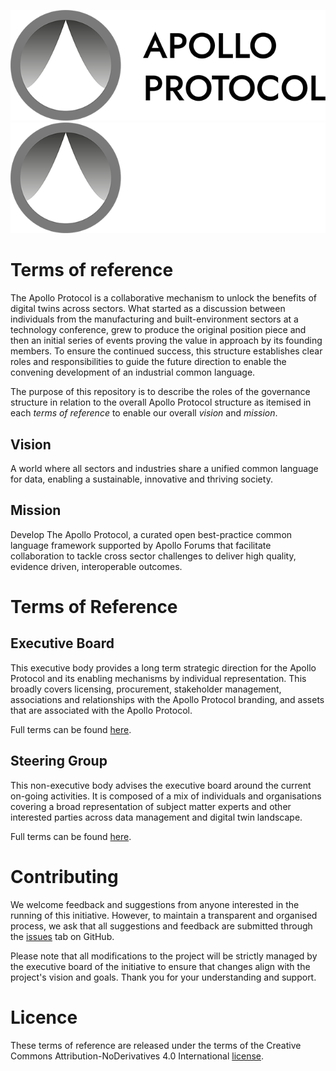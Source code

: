 ![Apollo Protocol Logo](https://raw.githubusercontent.com/Apollo-Protocol/terms-of-reference/main/img/apollo-protocol-logo.png#gh-light-mode-only)
![Apollo Protocol Logo](https://raw.githubusercontent.com/Apollo-Protocol/terms-of-reference/main/img/apollo-protocol-logo-dark-mode.png#gh-dark-mode-only)
# Terms of reference

The Apollo Protocol is a collaborative mechanism to unlock the benefits of digital twins across sectors. What started as a discussion between individuals from the manufacturing and built-environment sectors at a technology conference, grew to produce the original position piece and then an initial series of events proving the value in approach by its founding members. To ensure the continued success, this structure establishes clear roles and responsibilities to guide the future direction to enable the convening development of an industrial common language.

The purpose of this repository is to describe the roles of the governance structure in relation to the overall Apollo Protocol structure as itemised in each _terms of reference_ to enable our overall _vision_ and _mission_.

## Vision

A world where all sectors and industries share a unified common language for data, enabling a sustainable, innovative and thriving society.

## Mission

Develop The Apollo Protocol, a curated open best-practice common language framework supported by Apollo Forums that facilitate collaboration to tackle cross sector challenges to deliver high quality, evidence driven, interoperable outcomes.

# Terms of Reference

## Executive Board

This executive body provides a long term strategic direction for the Apollo Protocol and its enabling mechanisms by individual representation. This broadly covers licensing, procurement, stakeholder management, associations and relationships with the Apollo Protocol branding, and assets that are associated with the Apollo Protocol.

Full terms can be found [here](./terms-of-reference/1-executive-board.md).

## Steering Group

This non-executive body advises the executive board around the current on-going activities. It is composed of a mix of individuals and organisations covering a broad representation of subject matter experts and other interested parties across data management and digital twin landscape.

Full terms can be found [here](./terms-of-reference/2-steering-group.md).

# Contributing

We welcome feedback and suggestions from anyone interested in the running of this initiative. However, to maintain a transparent and organised process, we ask that all suggestions and feedback are submitted through the [issues](https://github.com/Apollo-Protocol/terms-of-reference/issues) tab on GitHub.

Please note that all modifications to the project will be strictly managed by the executive board of the initiative to ensure that changes align with the project's vision and goals. Thank you for your understanding and support.

# Licence

These terms of reference are released under the terms of the Creative Commons Attribution-NoDerivatives 4.0 International [license](LICENCE.md).
